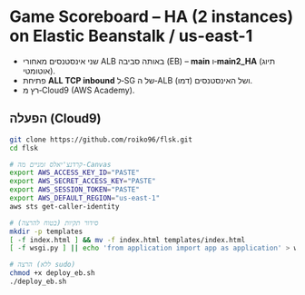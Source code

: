 # Game Scoreboard – HA (2 instances) on Elastic Beanstalk / us-east-1

- שני אינסטנסים מאחורי ALB באותה סביבה (EB) – **main** ו‑**main2_HA** (תיוג אוטומטי).
- פתיחת **ALL TCP inbound** ל‑SG של ה‑ALB ושל האינסטנסים (דמו).
- רץ מ‑Cloud9 (AWS Academy).

## הפעלה (Cloud9)
```bash
git clone https://github.com/roiko96/flsk.git
cd flsk

# קרדנצ'יאלס זמניים מה-Canvas
export AWS_ACCESS_KEY_ID="PASTE"
export AWS_SECRET_ACCESS_KEY="PASTE"
export AWS_SESSION_TOKEN="PASTE"
export AWS_DEFAULT_REGION="us-east-1"
aws sts get-caller-identity

# סידור תקיות (בטוח להרצה)
mkdir -p templates
[ -f index.html ] && mv -f index.html templates/index.html
[ -f wsgi.py ] || echo 'from application import app as application' > wsgi.py

# הרצה (ללא sudo)
chmod +x deploy_eb.sh
./deploy_eb.sh
